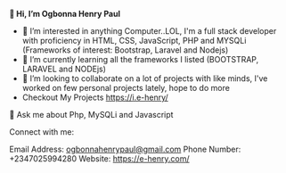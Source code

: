 **👋 Hi, I’m Ogbonna Henry Paul**
 
 
- 👀 I’m interested in anything Computer..LOL, I'm a full stack developer with proficiency in HTML, CSS, JavaScript, PHP and MYSQLi (Frameworks of interest: Bootstrap, Laravel and Nodejs)
- 🌱 I’m currently learning all the frameworks I listed (BOOTSTRAP, LARAVEL and NODEjs)
- 💞️ I’m looking to collaborate on a lot of projects with like minds, I've worked on few personal projects lately, hope to do more 
- Checkout My Projects https://i.e-henry/

💬 Ask me about Php, MySQLi and Javascript


Connect with me:

Email Address: ogbonnahenrypaul@gmail.com
Phone Number: +2347025994280
Website: https://e-henry.com/

